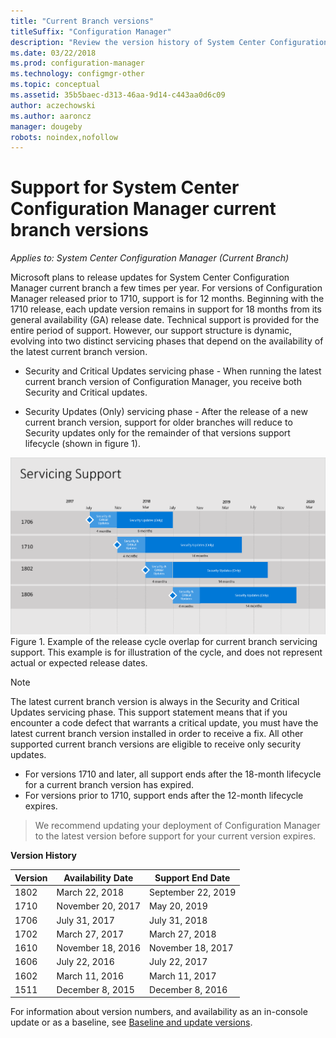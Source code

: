 ```yaml
---
title: "Current Branch versions"
titleSuffix: "Configuration Manager"
description: "Review the version history of System Center Configuration Manager, and learn about the phases of service offered."
ms.date: 03/22/2018
ms.prod: configuration-manager
ms.technology: configmgr-other
ms.topic: conceptual
ms.assetid: 35b5baec-d313-46aa-9d14-c443aa0d6c09
author: aczechowski
ms.author: aaroncz
manager: dougeby
robots: noindex,nofollow
---
```

# Support for System Center Configuration Manager current branch versions

*Applies to: System Center Configuration Manager (Current Branch)*

Microsoft plans to release updates for System Center Configuration Manager current branch a few times per year. For versions of Configuration Manager released prior to 1710, support is for 12 months. Beginning with the 1710 release, each update version remains in support for 18 months from its general availability (GA) release date. Technical support is provided for the entire period of support. However, our support structure is dynamic, evolving into two distinct servicing phases that depend on the availability of the latest current branch version.  

-   Security and Critical Updates servicing phase - When running the latest current branch version of Configuration Manager, you receive both Security and Critical updates.  

-   Security Updates (Only) servicing phase - After the release of a new current branch version, support for older branches will reduce to Security updates only for the remainder of that versions support lifecycle (shown in figure 1).  

 ![CM&#95;Servicing&#95;support&#95;timeline](media/CM_Servicing_support_timeline1.png "CM_Servicing_support_timeline")  
Figure 1. Example of the release cycle overlap for current branch servicing support. This example is for illustration of the cycle, and does not represent actual or expected release dates.

> [!NOTE]  
>  The latest current branch version is always in the Security and Critical Updates servicing phase. This support statement means that if you encounter a code defect that warrants a critical update, you must have the latest current branch version installed in order to receive a fix. All other supported current branch versions are eligible to receive only security updates.
> - For versions 1710 and later, all support ends after the 18-month lifecycle for a current branch version has expired.
> - For versions prior to 1710, support ends after the 12-month lifecycle expires.

> We recommend updating your deployment of Configuration Manager to the latest version before support for your current version expires.

 **Version History**  

|Version |Availability Date |Support End Date|  
|-------------|-----------------------|----------------------|
|1802|March 22, 2018|September 22, 2019  
|1710|November 20, 2017|May 20, 2019 |
|1706|July 31, 2017|July 31, 2018|
|1702|March 27, 2017|March 27, 2018|
|1610|November 18, 2016|November 18, 2017|
|1606|July 22, 2016| July 22, 2017|
|1602|March 11, 2016|March 11, 2017|
|1511|December 8, 2015|December 8, 2016|  




For information about version numbers, and availability as an in-console update or as a baseline, see [Baseline and update versions](/sccm/core/servers/manage/updates#a-namebkmkbaselinesa-baseline-and-update-versions).
